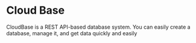# Cloud Base

CloudBase is a REST API-based database system. You can easily create a database, manage it, and get data quickly and easily
